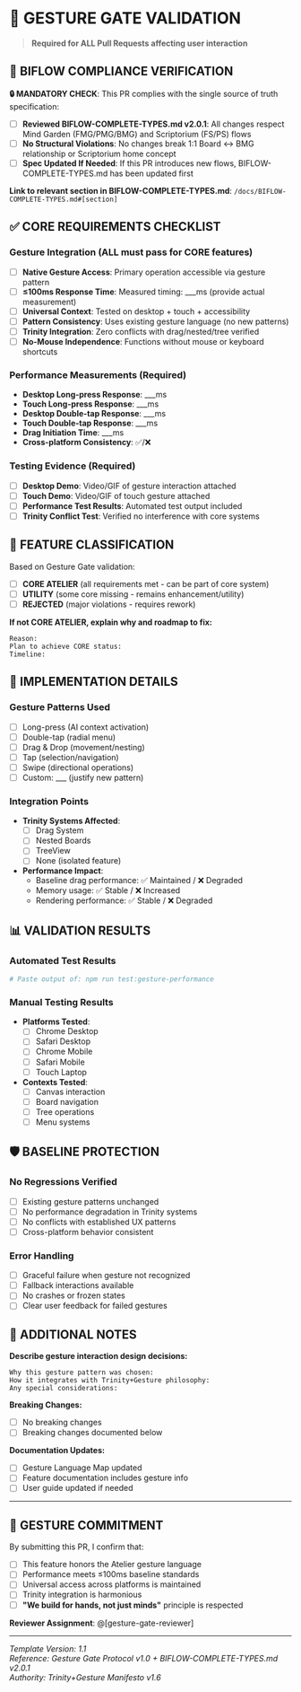 # 🚪 GESTURE GATE VALIDATION

> **Required for ALL Pull Requests affecting user interaction**

## 🚨 **BIFLOW COMPLIANCE VERIFICATION**

**🔒 MANDATORY CHECK**: This PR complies with the single source of truth specification:

- [ ] **Reviewed BIFLOW-COMPLETE-TYPES.md v2.0.1**: All changes respect Mind Garden (FMG/PMG/BMG) and Scriptorium (FS/PS) flows
- [ ] **No Structural Violations**: No changes break 1:1 Board ↔ BMG relationship or Scriptorium home concept  
- [ ] **Spec Updated If Needed**: If this PR introduces new flows, BIFLOW-COMPLETE-TYPES.md has been updated first

**Link to relevant section in BIFLOW-COMPLETE-TYPES.md**: `/docs/BIFLOW-COMPLETE-TYPES.md#[section]`

## ✅ **CORE REQUIREMENTS CHECKLIST**

### **Gesture Integration** (ALL must pass for CORE features)
- [ ] **Native Gesture Access**: Primary operation accessible via gesture pattern
- [ ] **≤100ms Response Time**: Measured timing: ___ms (provide actual measurement)
- [ ] **Universal Context**: Tested on desktop + touch + accessibility
- [ ] **Pattern Consistency**: Uses existing gesture language (no new patterns)
- [ ] **Trinity Integration**: Zero conflicts with drag/nested/tree verified
- [ ] **No-Mouse Independence**: Functions without mouse or keyboard shortcuts

### **Performance Measurements** (Required)
- **Desktop Long-press Response**: ___ms
- **Touch Long-press Response**: ___ms  
- **Desktop Double-tap Response**: ___ms
- **Touch Double-tap Response**: ___ms
- **Drag Initiation Time**: ___ms
- **Cross-platform Consistency**: ✅/❌

### **Testing Evidence** (Required)
- [ ] **Desktop Demo**: Video/GIF of gesture interaction attached
- [ ] **Touch Demo**: Video/GIF of touch gesture attached  
- [ ] **Performance Test Results**: Automated test output included
- [ ] **Trinity Conflict Test**: Verified no interference with core systems

## 🎯 **FEATURE CLASSIFICATION**

Based on Gesture Gate validation:

- [ ] **CORE ATELIER** (all requirements met - can be part of core system)
- [ ] **UTILITY** (some core missing - remains enhancement/utility)  
- [ ] **REJECTED** (major violations - requires rework)

**If not CORE ATELIER, explain why and roadmap to fix:**
```
Reason: 
Plan to achieve CORE status:
Timeline:
```

## 🔧 **IMPLEMENTATION DETAILS**

### **Gesture Patterns Used**
- [ ] Long-press (AI context activation)
- [ ] Double-tap (radial menu)
- [ ] Drag & Drop (movement/nesting)
- [ ] Tap (selection/navigation)
- [ ] Swipe (directional operations)
- [ ] Custom: ___ (justify new pattern)

### **Integration Points**
- **Trinity Systems Affected**: 
  - [ ] Drag System
  - [ ] Nested Boards
  - [ ] TreeView
  - [ ] None (isolated feature)

- **Performance Impact**:
  - Baseline drag performance: ✅ Maintained / ❌ Degraded
  - Memory usage: ✅ Stable / ❌ Increased
  - Rendering performance: ✅ Stable / ❌ Degraded

## 📊 **VALIDATION RESULTS**

### **Automated Test Results**
```bash
# Paste output of: npm run test:gesture-performance
```

### **Manual Testing Results**
- **Platforms Tested**: 
  - [ ] Chrome Desktop
  - [ ] Safari Desktop  
  - [ ] Chrome Mobile
  - [ ] Safari Mobile
  - [ ] Touch Laptop

- **Contexts Tested**:
  - [ ] Canvas interaction
  - [ ] Board navigation
  - [ ] Tree operations
  - [ ] Menu systems

## 🛡️ **BASELINE PROTECTION**

### **No Regressions Verified**
- [ ] Existing gesture patterns unchanged
- [ ] No performance degradation in Trinity systems
- [ ] No conflicts with established UX patterns
- [ ] Cross-platform behavior consistent

### **Error Handling**
- [ ] Graceful failure when gesture not recognized
- [ ] Fallback interactions available
- [ ] No crashes or frozen states
- [ ] Clear user feedback for failed gestures

## 📝 **ADDITIONAL NOTES**

**Describe gesture interaction design decisions:**
```
Why this gesture pattern was chosen:
How it integrates with Trinity+Gesture philosophy:
Any special considerations:
```

**Breaking Changes:**
- [ ] No breaking changes
- [ ] Breaking changes documented below

**Documentation Updates:**
- [ ] Gesture Language Map updated
- [ ] Feature documentation includes gesture info
- [ ] User guide updated if needed

---

## 🤌 **GESTURE COMMITMENT**

By submitting this PR, I confirm that:

- [ ] This feature honors the Atelier gesture language
- [ ] Performance meets ≤100ms baseline standards  
- [ ] Universal access across platforms is maintained
- [ ] Trinity integration is harmonious
- [ ] **"We build for hands, not just minds"** principle is respected

**Reviewer Assignment**: @[gesture-gate-reviewer]

---

*Template Version: 1.1*  
*Reference: Gesture Gate Protocol v1.0 + BIFLOW-COMPLETE-TYPES.md v2.0.1*  
*Authority: Trinity+Gesture Manifesto v1.6*